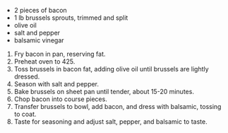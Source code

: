 * 2 pieces of bacon
* 1 lb brussels sprouts, trimmed and split
* olive oil
* salt and pepper
* balsamic vinegar

1. Fry bacon in pan, reserving fat.
1. Preheat oven to 425.
1. Toss brussels in bacon fat, adding olive oil until brussels are lightly dressed.
1. Season with salt and pepper.
1. Bake brussels on sheet pan until tender, about 15-20 minutes.
1. Chop bacon into course pieces.
1. Transfer brussels to bowl, add bacon, and dress with balsamic, tossing to coat.
1. Taste for seasoning and adjust salt, pepper, and balsamic to taste.
